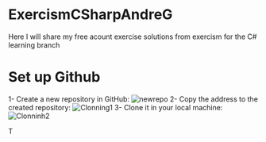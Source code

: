 # ExercismCSharpAndreG
Here I will share my free acount exercise solutions from exercism for the C# learning branch
# Set up Github
1- Create a new repository in GitHub:
![newrepo](https://github.com/andresilvagusmao/ExercismCSharpAndreG/assets/46381013/b0bbdd3b-7149-4ea9-adc6-b07e52496fd1)
2- Copy the address to the created repository:
![Clonning1](https://github.com/andresilvagusmao/ExercismCSharpAndreG/assets/46381013/48dd6079-19c9-4408-b28a-4ded2ca56489)
3- Clone it in your local machine:
![Clonninh2](https://github.com/andresilvagusmao/ExercismCSharpAndreG/assets/46381013/1d4f68ef-7c68-4100-b077-2316b79dada7)

T